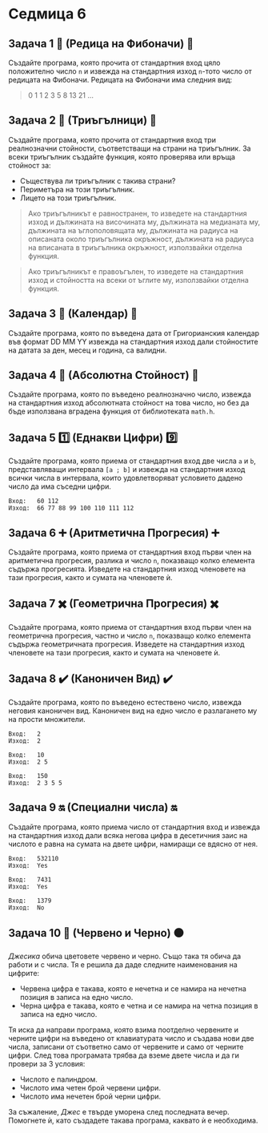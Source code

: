 # Седмица 6

## Задача 1 :repeat: (Редица на Фибоначи) :repeat:

Създайте програма, която прочита от стандартния вход цяло положително число `n` и извежда на стандартния изход `n`-тото число от редицата на Фибоначи. Редицата на Фибоначи има следния вид:

> 0 1 1 2 3 5 8 13 21 ...

## Задача 2 :small_red_triangle: (Триъгълници) :small_red_triangle:

Създайте програма, която прочита от стандартния вход три реалнозначни стойности, съответстващи на страни на триъгълник. За всеки триъгълник създайте функция, която проверява или връща стойност за:

- Съществува ли триъгълник с такива страни?
- Периметъра на този триъгълник.
- Лицето на този триъгълник.

> Ако триъгълникът е равностранен, то изведете на стандартния изход и дължината на височината му, дължината на медианата му, дължината на ъглополовящата му, дължината на радиуса на описаната около триъгълника окръжност, дължината на радиуса на вписаната в триъгълника окръжност, използвайки отделна функция.

> Ако триъгълникът е правоъгълен, то изведете на стандартния изход и стойността на всеки от ъглите му, използвайки отделна функция.

## Задача 3 :calendar: (Календар) :calendar:

Създайте програма, която по въведена дата от Григорианския календар във формат DD MM YY извежда на стандартния изход дали стойностите на датата за ден, месец и година, са валидни.

## Задача 4 :arrows_counterclockwise: (Абсолютна Стойност) :arrows_counterclockwise:

Създайте програма, която по въведено реалнозначно число, извежда на стандартния изход абсолютната стойност на това число, но без да бъде използвана вградена функция от библиотеката `math.h`.

## Задача 5 :one: (Еднакви Цифри) :nine:

Създайте програма, която приема от стандартния вход две числа `a` и `b`, представляващи интервала `[a ; b]` и извежда на стандартния изход всички числа в интервала, които удовлетворяват условието дадено число да има съседни цифри.

```
Вход:   60 112
Изход:  66 77 88 99 100 110 111 112
```

## Задача 6 :heavy_plus_sign: (Аритметична Прогресия) :heavy_plus_sign:

Създайте програма, която приема от стандартния вход първи член на аритметична прогресия, разлика и число `n`, показващо колко елемента съдържа прогресията. Изведете на стандартния изход членовете на тази прогресия, както и сумата на членовете ѝ.

## Задача 7 :heavy_multiplication_x: (Геометрична Прогресия) :heavy_multiplication_x:

Създайте програма, която приема от стандартния вход първи член на геометрична прогресия, частно и число `n`, показващо колко елемента съдържа геометричната прогресия. Изведете на стандартния изход членовете на тази прогресия, както и сумата на членовете ѝ.

## Задача 8 :heavy_check_mark: (Каноничен Вид) :heavy_check_mark:

Създайте програма, която по въведено естествено число, извежда неговия каноничен вид. Каноничен вид на едно число е разлагането му на прости множители.

```
Вход:   2
Изход:  2

Вход:   10
Изход:  2 5

Вход:   150
Изход:  2 3 5 5
```

## Задача 9 :on: (Специални числа) :on:

Създайте програма, която приема число от стандартния вход и извежда на стандартния изход дали всяка негова цифра в десетичния заис на числото е равна на сумата на двете цифри, намиращи се вдясно от нея.

```
Вход:   532110
Изход:  Yes

Вход:   7431
Изход:  Yes

Вход:   1379
Изход:  No
```

## Задача 10 :red_circle: (Червено и Черно) :black_circle:

*Джесика* обича цветовете червено и черно. Също така тя обича да работи и с числа. Тя е решила да даде следните наименования на цифрите:

- Червена цифра е такава, която е нечетна и се намира на нечетна позиция в записа на едно число.
- Черна цифра е такава, която е четна и се намира на четна позиция в записа на едно число.

Тя иска да направи програма, която взима поотделно червените и черните цифри на въведено от клавиатурата число и създава нови две числа, записани от съответно само от червените и само от черните цифри. След това програмата трябва да вземе двете числа и да ги провери за 3 условия:

- Числото е палиндром.
- Числото има четен брой червени цифри.
- Числото има нечетен брой черни цифри.

За съжаление, *Джес* е твърде уморена след последната вечер. Помогнете ѝ, като създадете такава програма, каквато ѝ е необходима.
